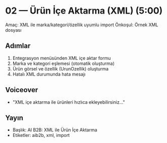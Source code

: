 # 02 — Ürün İçe Aktarma (XML) (5:00)

Amaç: XML ile marka/kategori/özellik uyumlu import
Önkoşul: Örnek XML dosyası

## Adımlar
1. Entegrasyon menüsünden XML içe aktar formu
2. Marka ve kategori eşlemesi (otomatik oluşturma)
3. Ürün görsel ve özellik (UrunOzellik) oluşturma
4. Hatalı XML durumunda hata mesajı

## Voiceover
- "XML içe aktarma ile ürünleri hızlıca ekleyebilirsiniz..."

## Yayın
- Başlık: AI B2B: XML ile Ürün İçe Aktarma
- Etiketler: aib2b, xml, import
